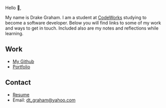Hello 👋, 

My name is Drake Graham. I am a student at [CodeWorks](https://boisecodeworks.com) studying to become a software developer. Below you will find links to some of my work and ways to get in touch. Included also are my notes and reflections while learning. 

## Work

  + [My Github](https://github.com/DrakeGraham4)
  + [Portfolio](https://DrakeGraham4.github.io/)

## Contact

  + [Resume](https://DrakeGraham4.github.io/resume)
  + Email: dt_graham@yahoo.com
  
